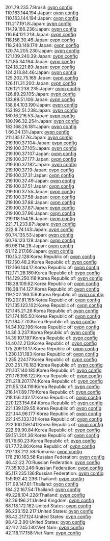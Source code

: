 201.79.235.7:Brazil: [ovpn config](vpn/201_79_235_7.ovpn)  
110.163.144.194:Japan: [ovpn config](vpn/110_163_144_194.ovpn)  
110.163.144.194:Japan: [ovpn config](vpn/110_163_144_194.ovpn)  
111.217.191.8:Japan: [ovpn config](vpn/111_217_191_8.ovpn)  
114.19.166.236:Japan: [ovpn config](vpn/114_19_166_236.ovpn)  
116.94.121.219:Japan: [ovpn config](vpn/116_94_121_219.ovpn)  
118.156.30.46:Japan: [ovpn config](vpn/118_156_30_46.ovpn)  
118.240.149.174:Japan: [ovpn config](vpn/118_240_149_174.ovpn)  
120.74.205.230:Japan: [ovpn config](vpn/120_74_205_230.ovpn)  
121.109.240.39:Japan: [ovpn config](vpn/121_109_240_39.ovpn)  
121.85.34.194:Japan: [ovpn config](vpn/121_85_34_194.ovpn)  
124.18.221.69:Japan: [ovpn config](vpn/124_18_221_69.ovpn)  
124.213.84.46:Japan: [ovpn config](vpn/124_213_84_46.ovpn)  
125.202.75.165:Japan: [ovpn config](vpn/125_202_75_165.ovpn)  
126.111.31.200:Japan: [ovpn config](vpn/126_111_31_200.ovpn)  
126.121.238.235:Japan: [ovpn config](vpn/126_121_238_235.ovpn)  
126.89.29.105:Japan: [ovpn config](vpn/126_89_29_105.ovpn)  
133.88.51.106:Japan: [ovpn config](vpn/133_88_51_106.ovpn)  
138.64.103.190:Japan: [ovpn config](vpn/138_64_103_190.ovpn)  
153.192.51.238:Japan: [ovpn config](vpn/153_192_51_238.ovpn)  
180.16.216.53:Japan: [ovpn config](vpn/180_16_216_53.ovpn)  
180.196.32.254:Japan: [ovpn config](vpn/180_196_32_254.ovpn)  
182.168.26.181:Japan: [ovpn config](vpn/182_168_26_181.ovpn)  
1.66.34.131:Japan: [ovpn config](vpn/1_66_34_131.ovpn)  
211.135.17.76:Japan: [ovpn config](vpn/211_135_17_76.ovpn)  
219.100.37.104:Japan: [ovpn config](vpn/219_100_37_104.ovpn)  
219.100.37.105:Japan: [ovpn config](vpn/219_100_37_105.ovpn)  
219.100.37.107:Japan: [ovpn config](vpn/219_100_37_107.ovpn)  
219.100.37.177:Japan: [ovpn config](vpn/219_100_37_177.ovpn)  
219.100.37.182:Japan: [ovpn config](vpn/219_100_37_182.ovpn)  
219.100.37.19:Japan: [ovpn config](vpn/219_100_37_19.ovpn)  
219.100.37.31:Japan: [ovpn config](vpn/219_100_37_31.ovpn)  
219.100.37.49:Japan: [ovpn config](vpn/219_100_37_49.ovpn)  
219.100.37.51:Japan: [ovpn config](vpn/219_100_37_51.ovpn)  
219.100.37.55:Japan: [ovpn config](vpn/219_100_37_55.ovpn)  
219.100.37.58:Japan: [ovpn config](vpn/219_100_37_58.ovpn)  
219.100.37.86:Japan: [ovpn config](vpn/219_100_37_86.ovpn)  
219.100.37.87:Japan: [ovpn config](vpn/219_100_37_87.ovpn)  
219.100.37.96:Japan: [ovpn config](vpn/219_100_37_96.ovpn)  
219.118.154.18:Japan: [ovpn config](vpn/219_118_154_18.ovpn)  
221.71.233.87:Japan: [ovpn config](vpn/221_71_233_87.ovpn)  
222.8.74.143:Japan: [ovpn config](vpn/222_8_74_143.ovpn)  
60.74.135.53:Japan: [ovpn config](vpn/60_74_135_53.ovpn)  
60.76.123.129:Japan: [ovpn config](vpn/60_76_123_129.ovpn)  
60.98.114.28:Japan: [ovpn config](vpn/60_98_114_28.ovpn)  
61.112.217.66:Japan: [ovpn config](vpn/61_112_217_66.ovpn)  
110.15.2.128:Korea Republic of: [ovpn config](vpn/110_15_2_128.ovpn)  
112.150.48.2:Korea Republic of: [ovpn config](vpn/112_150_48_2.ovpn)  
112.166.144.17:Korea Republic of: [ovpn config](vpn/112_166_144_17.ovpn)  
112.171.28.180:Korea Republic of: [ovpn config](vpn/112_171_28_180.ovpn)  
114.129.250.118:Korea Republic of: [ovpn config](vpn/114_129_250_118.ovpn)  
118.38.109.62:Korea Republic of: [ovpn config](vpn/118_38_109_62.ovpn)  
118.38.114.127:Korea Republic of: [ovpn config](vpn/118_38_114_127.ovpn)  
119.202.193.159:Korea Republic of: [ovpn config](vpn/119_202_193_159.ovpn)  
119.207.81.155:Korea Republic of: [ovpn config](vpn/119_207_81_155.ovpn)  
121.135.123.102:Korea Republic of: [ovpn config](vpn/121_135_123_102.ovpn)  
121.145.21.26:Korea Republic of: [ovpn config](vpn/121_145_21_26.ovpn)  
121.174.185.50:Korea Republic of: [ovpn config](vpn/121_174_185_50.ovpn)  
121.184.7.70:Korea Republic of: [ovpn config](vpn/121_184_7_70.ovpn)  
14.34.102.196:Korea Republic of: [ovpn config](vpn/14_34_102_196.ovpn)  
14.36.3.237:Korea Republic of: [ovpn config](vpn/14_36_3_237.ovpn)  
14.39.107.197:Korea Republic of: [ovpn config](vpn/14_39_107_197.ovpn)  
14.40.12.213:Korea Republic of: [ovpn config](vpn/14_40_12_213.ovpn)  
175.209.13.17:Korea Republic of: [ovpn config](vpn/175_209_13_17.ovpn)  
1.230.131.183:Korea Republic of: [ovpn config](vpn/1_230_131_183.ovpn)  
1.255.224.17:Korea Republic of: [ovpn config](vpn/1_255_224_17.ovpn)  
203.251.76.183:Korea Republic of: [ovpn config](vpn/203_251_76_183.ovpn)  
211.107.140.185:Korea Republic of: [ovpn config](vpn/211_107_140_185.ovpn)  
211.176.198.122:Korea Republic of: [ovpn config](vpn/211_176_198_122.ovpn)  
211.218.207.174:Korea Republic of: [ovpn config](vpn/211_218_207_174.ovpn)  
211.55.134.119:Korea Republic of: [ovpn config](vpn/211_55_134_119.ovpn)  
218.147.89.179:Korea Republic of: [ovpn config](vpn/218_147_89_179.ovpn)  
218.156.232.17:Korea Republic of: [ovpn config](vpn/218_156_232_17.ovpn)  
220.123.154.64:Korea Republic of: [ovpn config](vpn/220_123_154_64.ovpn)  
221.139.129.55:Korea Republic of: [ovpn config](vpn/221_139_129_55.ovpn)  
221.144.96.177:Korea Republic of: [ovpn config](vpn/221_144_96_177.ovpn)  
221.145.133.131:Korea Republic of: [ovpn config](vpn/221_145_133_131.ovpn)  
222.100.159.141:Korea Republic of: [ovpn config](vpn/222_100_159_141.ovpn)  
222.99.90.84:Korea Republic of: [ovpn config](vpn/222_99_90_84.ovpn)  
59.151.201.36:Korea Republic of: [ovpn config](vpn/59_151_201_36.ovpn)  
61.76.60.23:Korea Republic of: [ovpn config](vpn/61_76_60_23.ovpn)  
61.77.72.86:Korea Republic of: [ovpn config](vpn/61_77_72_86.ovpn)  
217.138.212.58:Romania: [ovpn config](vpn/217_138_212_58.ovpn)  
176.210.163.56:Russian Federation: [ovpn config](vpn/176_210_163_56.ovpn)  
46.42.22.70:Russian Federation: [ovpn config](vpn/46_42_22_70.ovpn)  
77.35.103.246:Russian Federation: [ovpn config](vpn/77_35_103_246.ovpn)  
85.117.235.136:Russian Federation: [ovpn config](vpn/85_117_235_136.ovpn)  
159.192.42.236:Thailand: [ovpn config](vpn/159_192_42_236.ovpn)  
171.99.147.81:Thailand: [ovpn config](vpn/171_99_147_81.ovpn)  
184.22.167.54:Thailand: [ovpn config](vpn/184_22_167_54.ovpn)  
49.228.104.228:Thailand: [ovpn config](vpn/49_228_104_228.ovpn)  
92.29.196.21:United Kingdom: [ovpn config](vpn/92_29_196_21.ovpn)  
68.118.172.182:United States: [ovpn config](vpn/68_118_172_182.ovpn)  
96.233.152.217:United States: [ovpn config](vpn/96_233_152_217.ovpn)  
98.42.217.124:United States: [ovpn config](vpn/98_42_217_124.ovpn)  
98.42.3.90:United States: [ovpn config](vpn/98_42_3_90.ovpn)  
42.112.245.130:Viet Nam: [ovpn config](vpn/42_112_245_130.ovpn)  
42.118.117.158:Viet Nam: [ovpn config](vpn/42_118_117_158.ovpn)  
